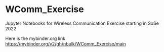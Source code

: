 # WComm_Exercise
Jupyter Notebooks for Wireless Communication Exercise starting in SoSe 2022

Here is the mybinder.org link https://mybinder.org/v2/gh/nbulk/WComm_Exercise/main
